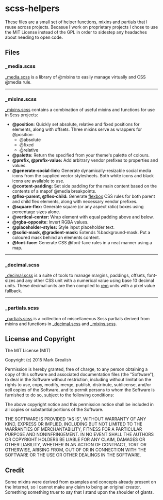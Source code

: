 # scss-helpers
These files are a small set of helper functions, mixins and partials that I reuse across projects. Becasue I work on proprietary projects I chose to use the MIT License instead of the GPL in order to sidestep any headaches about needing to open code. 

## Files

### \_media.scss
[\_media.scss](/_media.scss) is a library of @mixins to easily manage virtually and CSS @media rule.

* * *

### \_mixins.scss
[\_mixins.scss](/_mixins.scss) contains a combination of useful mixins and functions for use in Scss projects:

 * **@position:** Quickly set absolute, relative and fixed positions for elements, along with offsets. Three mixins serve as wrappers for @position:
    - @absolute
    - @fixed
    - @relative
 * **@palette:** Return the specified from your theme's palette of colours.
 * **@prefix, @prefix-value:** Add arbitrary vendor prefixes to properties and values.
 * **@generate-social-link:** Generate dynamically-resizable social media icons from the supplied vector stylesheets. Both white icons and black icons are available to use.
 * **@content-padding:** Set side padding for the main content based on the contents of a mapof @media breakpoints.
 * **@flex-parent, @flex-child:** Generate [flexbox](https://css-tricks.com/snippets/css/a-guide-to-flexbox/) CSS rules for both parent and child flex elements, along with necessary vendor prefixes.
 * **@square-flex:** Generate square (or any aspect ratio) boxes using percentage sizes alone.
 * **@vertical-center:** Wrap element with equal padding above and below.
 * **@rgba-opposite:** Invert RGBA values.
 * **@placeholder-styles:** Style input placeholder text.
 * **@solid-mask, @gradient-mask:** Extends %background-mask. Put a coloured mask behind an elements content.
 * **@font-face:** Generate CSS @font-face rules in a neat manner using a map.

* * *

### \_decimal.scss
[\_decimal.scss](/_decimal.scss) is a suite of tools to manage margins, paddings, offsets, font-sizes and any other CSS unit with a numerical value using base 10 decimal units. These decimal units are then compiled to [rem](https://css-tricks.com/rems-ems/) units with a pixel value fallback.

* * *

### \_partials.scss
[\_partials.scss](/_partials.scss) is a collection of miscellaneous Scss partials derived from mixins and functions in [\_decimal.scss](/_decimal.scss) and [\_mixins.scss](/_mixins.scss).

## License and Copyright
The MIT License (MIT)

Copyright (c) 2015 Mark Grealish

Permission is hereby granted, free of charge, to any person obtaining a copy
of this software and associated documentation files (the "Software"), to deal
in the Software without restriction, including without limitation the rights
to use, copy, modify, merge, publish, distribute, sublicense, and/or sell
copies of the Software, and to permit persons to whom the Software is
furnished to do so, subject to the following conditions:

The above copyright notice and this permission notice shall be included in
all copies or substantial portions of the Software.

THE SOFTWARE IS PROVIDED "AS IS", WITHOUT WARRANTY OF ANY KIND, EXPRESS OR
IMPLIED, INCLUDING BUT NOT LIMITED TO THE WARRANTIES OF MERCHANTABILITY,
FITNESS FOR A PARTICULAR PURPOSE AND NONINFRINGEMENT. IN NO EVENT SHALL THE
AUTHORS OR COPYRIGHT HOLDERS BE LIABLE FOR ANY CLAIM, DAMAGES OR OTHER
LIABILITY, WHETHER IN AN ACTION OF CONTRACT, TORT OR OTHERWISE, ARISING FROM,
OUT OF OR IN CONNECTION WITH THE SOFTWARE OR THE USE OR OTHER DEALINGS IN
THE SOFTWARE.

## Credit
Some mixins were derived from examples and concepts already present on the Internet, so I cannot make any claim to being an original creator. Something something truer to say that I stand upon the shoulder of giants.
